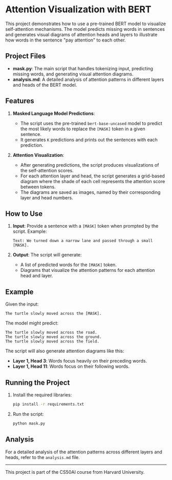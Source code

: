 # Attention Visualization with BERT

This project demonstrates how to use a pre-trained BERT model to visualize self-attention mechanisms. The model predicts missing words in sentences and generates visual diagrams of attention heads and layers to illustrate how words in the sentence "pay attention" to each other.

## Project Files

- **mask.py**: The main script that handles tokenizing input, predicting missing words, and generating visual attention diagrams.
- **analysis.md**: A detailed analysis of attention patterns in different layers and heads of the BERT model.

## Features

1. **Masked Language Model Predictions**: 
   - The script uses the pre-trained `bert-base-uncased` model to predict the most likely words to replace the `[MASK]` token in a given sentence.
   - It generates `K` predictions and prints out the sentences with each prediction.

2. **Attention Visualization**:
   - After generating predictions, the script produces visualizations of the self-attention scores.
   - For each attention layer and head, the script generates a grid-based diagram where the shade of each cell represents the attention score between tokens.
   - The diagrams are saved as images, named by their corresponding layer and head numbers.

## How to Use

1. **Input**: Provide a sentence with a `[MASK]` token when prompted by the script. Example:
   ```
   Text: We turned down a narrow lane and passed through a small [MASK].
   ```

2. **Output**: The script will generate:
   - A list of predicted words for the `[MASK]` token.
   - Diagrams that visualize the attention patterns for each attention head and layer.

## Example

Given the input:
```
The turtle slowly moved across the [MASK].
```

The model might predict:
```
The turtle slowly moved across the road.
The turtle slowly moved across the ground.
The turtle slowly moved across the field.
```

The script will also generate attention diagrams like this:

- **Layer 1, Head 3**: Words focus heavily on their preceding words.
- **Layer 1, Head 11**: Words focus on their following words.

## Running the Project

1. Install the required libraries:
   ```bash
   pip install -r requirements.txt
   ```

2. Run the script:
   ```bash
   python mask.py
   ```

## Analysis

For a detailed analysis of the attention patterns across different layers and heads, refer to the `analysis.md` file.

---

This project is part of the CS50AI course from Harvard University.